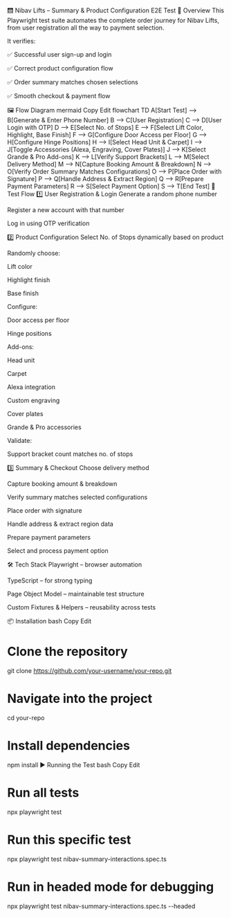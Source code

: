 🛗 Nibav Lifts – Summary & Product Configuration E2E Test
📌 Overview
This Playwright test suite automates the complete order journey for Nibav Lifts, from user registration all the way to payment selection.

It verifies:

✅ Successful user sign-up and login

✅ Correct product configuration flow

✅ Order summary matches chosen selections

✅ Smooth checkout & payment flow

🖼️ Flow Diagram
mermaid
Copy
Edit
flowchart TD
    A[Start Test] --> B[Generate & Enter Phone Number]
    B --> C[User Registration]
    C --> D[User Login with OTP]
    D --> E[Select No. of Stops]
    E --> F[Select Lift Color, Highlight, Base Finish]
    F --> G[Configure Door Access per Floor]
    G --> H[Configure Hinge Positions]
    H --> I[Select Head Unit & Carpet]
    I --> J[Toggle Accessories (Alexa, Engraving, Cover Plates)]
    J --> K[Select Grande & Pro Add-ons]
    K --> L[Verify Support Brackets]
    L --> M[Select Delivery Method]
    M --> N[Capture Booking Amount & Breakdown]
    N --> O[Verify Order Summary Matches Configurations]
    O --> P[Place Order with Signature]
    P --> Q[Handle Address & Extract Region]
    Q --> R[Prepare Payment Parameters]
    R --> S[Select Payment Option]
    S --> T[End Test]
🚀 Test Flow
1️⃣ User Registration & Login
Generate a random phone number

Register a new account with that number

Log in using OTP verification

2️⃣ Product Configuration
Select No. of Stops dynamically based on product

Randomly choose:

Lift color

Highlight finish

Base finish

Configure:

Door access per floor

Hinge positions

Add-ons:

Head unit

Carpet

Alexa integration

Custom engraving

Cover plates

Grande & Pro accessories

Validate:

Support bracket count matches no. of stops

3️⃣ Summary & Checkout
Choose delivery method

Capture booking amount & breakdown

Verify summary matches selected configurations

Place order with signature

Handle address & extract region data

Prepare payment parameters

Select and process payment option

🛠️ Tech Stack
Playwright – browser automation

TypeScript – for strong typing

Page Object Model – maintainable test structure

Custom Fixtures & Helpers – reusability across tests

📦 Installation
bash
Copy
Edit
# Clone the repository
git clone https://github.com/your-username/your-repo.git

# Navigate into the project
cd your-repo

# Install dependencies
npm install
▶️ Running the Test
bash
Copy
Edit
# Run all tests
npx playwright test

# Run this specific test
npx playwright test nibav-summary-interactions.spec.ts

# Run in headed mode for debugging
npx playwright test nibav-summary-interactions.spec.ts --headed

